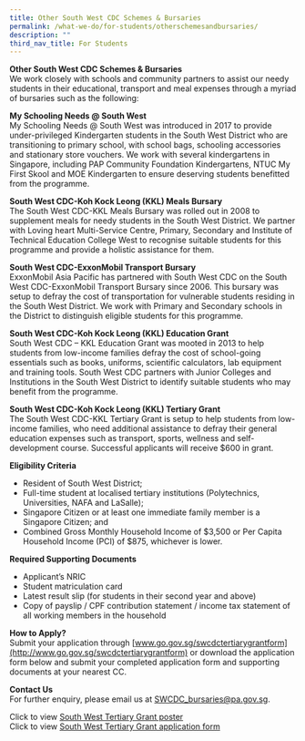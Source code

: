```yaml
---
title: Other South West CDC Schemes & Bursaries
permalink: /what-we-do/for-students/otherschemesandbursaries/
description: ""
third_nav_title: For Students
---
```

**Other South West CDC Schemes & Bursaries**<br>
We work closely with schools and community partners to assist our needy students in their educational, transport and meal expenses through a myriad of bursaries such as the following:

**My Schooling Needs @ South West**<br>
My Schooling Needs @ South West was introduced in 2017 to provide under-privileged Kindergarten students in the South West District who are transitioning to primary school, with school bags, schooling accessories and stationary store vouchers. We work with several kindergartens in Singapore, including PAP Community Foundation Kindergartens, NTUC My First Skool and MOE Kindergarten to ensure deserving students benefitted from the programme.

**South West CDC-Koh Kock Leong (KKL) Meals Bursary**<br>
The South West CDC-KKL Meals Bursary was rolled out in 2008 to supplement meals for needy students in the South West District. We partner with Loving heart Multi-Service Centre, Primary, Secondary and Institute of Technical Education College West to recognise suitable students for this programme and provide a holistic assistance for them.

**South West CDC-ExxonMobil Transport Bursary**<br>
ExxonMobil Asia Pacific has partnered with South West CDC on the South West CDC-ExxonMobil Transport Bursary since 2006. This bursary was setup to defray the cost of transportation for vulnerable students residing in the South West District. We work with Primary and Secondary schools in the District to distinguish eligible students for this programme. 

**South West CDC-Koh Kock Leong (KKL) Education Grant**<br>
South West CDC – KKL Education Grant was mooted in 2013 to help students from low-income families defray the cost of school-going essentials such as books, uniforms, scientific calculators, lab equipment and training tools. South West CDC partners with Junior Colleges and Institutions in the South West District to identify suitable students who may benefit from the programme.

**South West CDC-Koh Kock Leong (KKL) Tertiary Grant**<br>
The South West CDC-KKL Tertiary Grant is setup to help students from low-income families, who need additional assistance to defray their general education expenses such as transport, sports, wellness and self-development course.   Successful applicants will receive $600 in grant.

**Eligibility Criteria**
* Resident of South West District;
* Full-time student at localised tertiary institutions (Polytechnics, Universities, NAFA and LaSalle);
* Singapore Citizen or at least one immediate family member is a Singapore Citizen; and
* Combined Gross Monthly Household Income of $3,500 or Per Capita Household Income (PCI) of $875, whichever is lower.

**Required Supporting Documents**<br>
* Applicant’s NRIC
* Student matriculation card
* Latest result slip (for students in their second year and above)
* Copy of payslip / CPF contribution statement / income tax statement of all working members in the household

**How to Apply?**<br>
Submit your application through [www.go.gov.sg/swcdctertiarygrantform](http://www.go.gov.sg/swcdctertiarygrantform) or download the application form below and submit your completed application form and supporting documents at your nearest CC.

**Contact Us**<br>
For further enquiry, please email us at SWCDC_bursaries@pa.gov.sg.

Click to view [South West Tertiary Grant poster](/files/Tertiary%20Grant%20Poster%202022.pdf)<br>
Click to view [South West Tertiary Grant application form](/files/South%20West%20Tertiary%20Grant%202022%20-%20New%20Application%20Form.pdf)